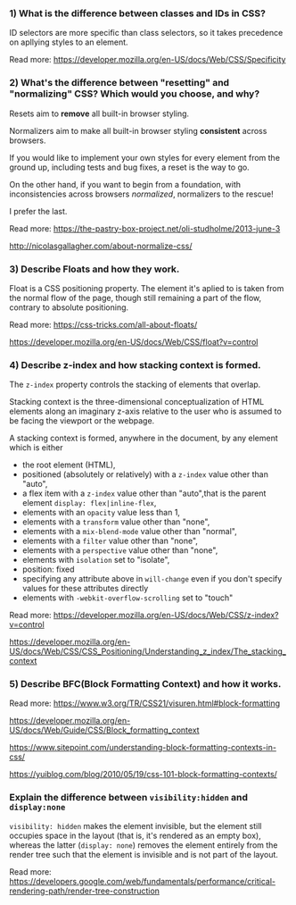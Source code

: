 ### 1) What is the difference between classes and IDs in CSS?

ID selectors are more specific than class selectors, so it takes precedence on apllying styles to an element.

Read more: https://developer.mozilla.org/en-US/docs/Web/CSS/Specificity

### 2) What's the difference between "resetting" and "normalizing" CSS? Which would you choose, and why?

Resets aim to **remove** all built-in browser styling.

Normalizers aim to make all built-in browser styling **consistent** across browsers.

If you would like to implement your own styles for every element from the ground up, including tests and bug fixes, a reset is the way to go.

On the other hand, if you want to begin from a foundation, with inconsistencies across browsers *normalized*, normalizers to the rescue!

I prefer the last.

Read more: https://the-pastry-box-project.net/oli-studholme/2013-june-3

http://nicolasgallagher.com/about-normalize-css/

### 3) Describe Floats and how they work.

Float is a CSS positioning property. The element it's aplied to is taken from the normal flow of the page, though still remaining a part of the flow, contrary to absolute positioning.

Read more: https://css-tricks.com/all-about-floats/

https://developer.mozilla.org/en-US/docs/Web/CSS/float?v=control

### 4) Describe z-index and how stacking context is formed.

The ```z-index``` property controls the stacking of elements that overlap.

Stacking context is the three-dimensional conceptualization of HTML elements along an imaginary z-axis relative to the user who is assumed to be facing the viewport or the webpage.

A stacking context is formed, anywhere in the document, by any element which is either

- the root element (HTML),
- positioned (absolutely or relatively) with a ```z-index``` value other than "auto",
- a flex item with a ```z-index``` value other than "auto",that is the parent element ```display: flex|inline-flex```,
- elements with an ```opacity``` value less than 1,
- elements with a ```transform``` value other than "none",
- elements with a ```mix-blend-mode``` value other than "normal",
- elements with a ```filter``` value other than "none",
- elements with a ```perspective``` value other than "none",
- elements with ```isolation``` set to "isolate",
- position: fixed
- specifying any attribute above in ```will-change``` even if you don't specify values for these attributes directly
- elements with ```-webkit-overflow-scrolling``` set to "touch"

Read more: https://developer.mozilla.org/en-US/docs/Web/CSS/z-index?v=control

https://developer.mozilla.org/en-US/docs/Web/CSS/CSS_Positioning/Understanding_z_index/The_stacking_context

### 5) Describe BFC(Block Formatting Context) and how it works.


Read more: https://www.w3.org/TR/CSS21/visuren.html#block-formatting

https://developer.mozilla.org/en-US/docs/Web/Guide/CSS/Block_formatting_context

https://www.sitepoint.com/understanding-block-formatting-contexts-in-css/

https://yuiblog.com/blog/2010/05/19/css-101-block-formatting-contexts/


### Explain the difference between ```visibility:hidden``` and ```display:none```

```visibility: hidden``` makes the element invisible, but the element still occupies space in the layout (that is, it's rendered as an empty box), whereas the latter (```display: none```) removes the element entirely from the render tree such that the element is invisible and is not part of the layout.

Read more: https://developers.google.com/web/fundamentals/performance/critical-rendering-path/render-tree-construction